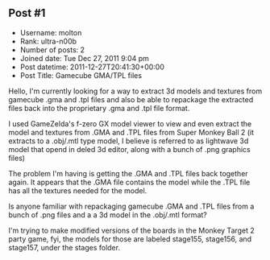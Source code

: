 ## Post #1
- Username: molton
- Rank: ultra-n00b
- Number of posts: 2
- Joined date: Tue Dec 27, 2011 9:04 pm
- Post datetime: 2011-12-27T20:41:30+00:00
- Post Title: Gamecube GMA/TPL files

Hello, I'm currently looking for a way to extract 3d models and textures from gamecube .gma and .tpl files and also be able to repackage the extracted files back into the proprietary .gma and .tpl file format.  

I used GameZelda's f-zero GX model viewer to view and even extract the model and textures from .GMA and .TPL files from Super Monkey Ball 2 (it extracts to a .obj/.mtl type model, I believe is referred to as lightwave 3d model that opend in deled 3d editor, along with a bunch of .png graphics files)

The problem I'm having is getting the .GMA and .TPL files back together again.  It appears that the .GMA file contains the model while the .TPL file has all the textures needed for the model.  

Is anyone familiar with repackaging gamecube .GMA and .TPL files from a bunch of .png files and a a 3d model in the .obj/.mtl format?

I'm trying to make modified versions of the boards in the Monkey Target 2 party game, fyi, the models for those are labeled stage155, stage156, and stage157, under the stages folder.

